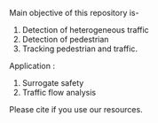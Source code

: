 Main objective of this repository is-
1. Detection of heterogeneous traffic
2. Detection of pedestrian
3. Tracking pedestrian and traffic.


Application :
1. Surrogate safety
2. Traffic flow analysis

Please cite if you use our resources.
